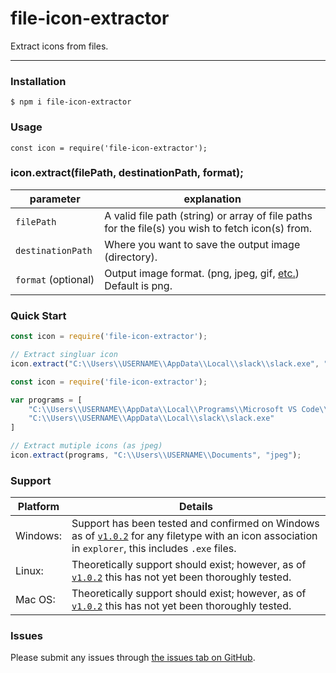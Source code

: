 # file-icon-extractor

 Extract icons from files.

---

### Installation

`$ npm i file-icon-extractor`



### Usage

`const icon = require('file-icon-extractor');`



### icon.extract(filePath, destinationPath, format);

| parameter           | explanation                                                                                                                                                                       |
| ------------------- | --------------------------------------------------------------------------------------------------------------------------------------------------------------------------------- |
| `filePath`          | A valid file path (string) or array of file paths for the file(s) you wish to fetch icon(s) from.                                                                                 |
| `destinationPath`   | Where you want to save the output image (directory).                                                                                                                              |
| `format` (optional) | Output image format. (png, jpeg, gif, [etc.](https://docs.microsoft.com/en-us/dotnet/api/system.drawing.imaging.imageformat?view=dotnet-plat-ext-5.0#properties)) Default is png. |

### Quick Start

```js
const icon = require('file-icon-extractor');

// Extract singluar icon
icon.extract("C:\\Users\\USERNAME\\AppData\\Local\\slack\\slack.exe", "C:\\Users\\USERNAME\\Documents");
```

```js
const icon = require('file-icon-extractor');

var programs = [
    "C:\\Users\\USERNAME\\AppData\\Local\\Programs\\Microsoft VS Code\\Code.exe",
    "C:\\Users\\USERNAME\\AppData\\Local\\slack\\slack.exe"
]

// Extract mutiple icons (as jpeg)
icon.extract(programs, "C:\\Users\\USERNAME\\Documents", "jpeg");
```

### Support

| Platform | Details                                                                                                                                              |
| -------- | ---------------------------------------------------------------------------------------------------------------------------------------------------- |
| Windows: | Support has been tested and confirmed on Windows as of [`v1.0.2`](https://github.com/kevinuulong/file-icon-extractor/releases/tag/v1.0.2) for any filetype with an icon association in `explorer`, this includes `.exe` files. |
| Linux:   | Theoretically support should exist; however, as of [`v1.0.2`](https://github.com/kevinuulong/file-icon-extractor/releases/tag/v1.0.2) this has not yet been thoroughly tested.                                                  |
| Mac OS:  | Theoretically support should exist; however, as of [`v1.0.2`](https://github.com/kevinuulong/file-icon-extractor/releases/tag/v1.0.2) this has not yet been thoroughly tested.                                                  |

### Issues

Please submit any issues through [the issues tab on GitHub](https://github.com/kevinuulong/file-icon-extractor/issues).

